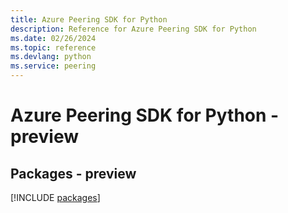 ```yaml
---
title: Azure Peering SDK for Python
description: Reference for Azure Peering SDK for Python
ms.date: 02/26/2024
ms.topic: reference
ms.devlang: python
ms.service: peering
---
```

# Azure Peering SDK for Python - preview
## Packages - preview
[!INCLUDE [packages](peering-index.md)]